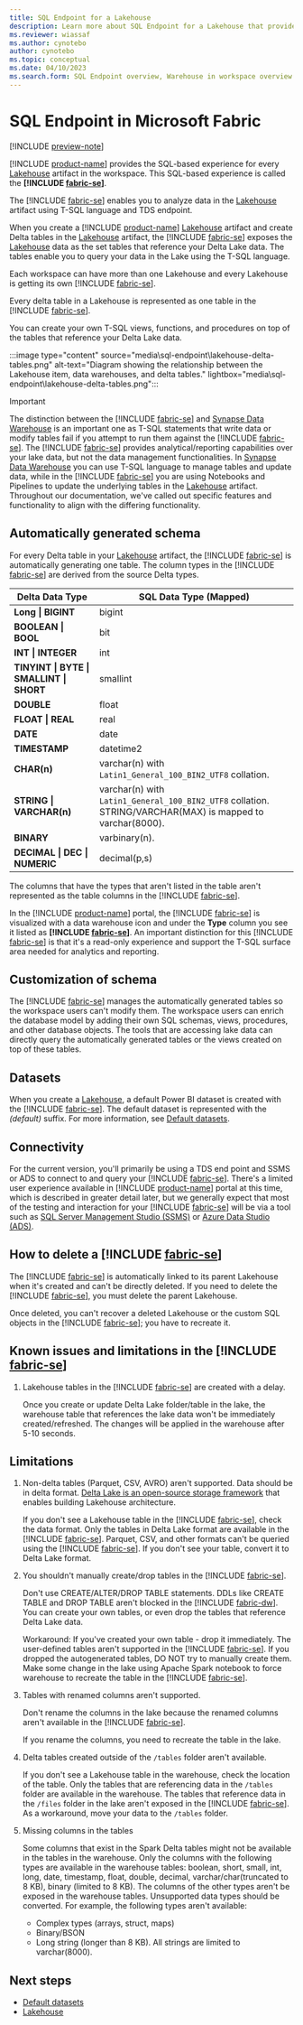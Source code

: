 ```yaml
---
title: SQL Endpoint for a Lakehouse
description: Learn more about SQL Endpoint for a Lakehouse that provides analytical capabilities over the Lake data.
ms.reviewer: wiassaf
ms.author: cynotebo
author: cynotebo
ms.topic: conceptual
ms.date: 04/10/2023
ms.search.form: SQL Endpoint overview, Warehouse in workspace overview
---
```


# SQL Endpoint in Microsoft Fabric

[!INCLUDE [preview-note](../includes/preview-note.md)]

[!INCLUDE [product-name](../includes/product-name.md)] provides the SQL-based experience for every [Lakehouse](../data-engineering/lakehouse-overview.md) artifact in the workspace. This SQL-based experience is called the **[!INCLUDE [fabric-se](includes/fabric-se.md)]**. 

The [!INCLUDE [fabric-se](includes/fabric-se.md)] enables you to analyze data in the [Lakehouse](../data-engineering/lakehouse-overview.md) artifact using T-SQL language and TDS endpoint.

When you create a [!INCLUDE [product-name](../includes/product-name.md)] [Lakehouse](../data-engineering/lakehouse-overview.md) artifact and create Delta tables in the [Lakehouse](../data-engineering/lakehouse-overview.md) artifact, the [!INCLUDE [fabric-se](includes/fabric-se.md)] exposes the [Lakehouse](../data-engineering/lakehouse-overview.md) data as the set tables that reference your Delta Lake data. The tables enable you to query your data in the Lake using the T-SQL language. 

Each workspace can have more than one Lakehouse and every Lakehouse is getting its own [!INCLUDE [fabric-se](includes/fabric-se.md)].

Every delta table in a Lakehouse is represented as one table in the [!INCLUDE [fabric-se](includes/fabric-se.md)].

You can create your own T-SQL views, functions, and procedures on top of the tables that reference your Delta Lake data.

:::image type="content" source="media\sql-endpoint\lakehouse-delta-tables.png" alt-text="Diagram showing the relationship between the Lakehouse item, data warehouses, and delta tables." lightbox="media\sql-endpoint\lakehouse-delta-tables.png":::

> [!IMPORTANT]
> The distinction between the [!INCLUDE [fabric-se](includes/fabric-se.md)] and [Synapse Data Warehouse](warehouse.md) is an important one as T-SQL statements that write data or modify tables fail if you attempt to run them against the [!INCLUDE [fabric-se](includes/fabric-se.md)]. The [!INCLUDE [fabric-se](includes/fabric-se.md)] provides analytical/reporting capabilities over your lake data, but not the data management functionalities. In [Synapse Data Warehouse](warehouse.md) you can use T-SQL language to manage tables and update data, while in the [!INCLUDE [fabric-se](includes/fabric-se.md)] you are using Notebooks and Pipelines to update the underlying tables in the [Lakehouse](../data-engineering/lakehouse-overview.md) artifact. Throughout our documentation, we've called out specific features and functionality to align with the differing functionality.

## Automatically generated schema

For every Delta table in your [Lakehouse](../data-engineering/lakehouse-overview.md) artifact, the [!INCLUDE [fabric-se](includes/fabric-se.md)] is automatically generating one table. The column types in the [!INCLUDE [fabric-se](includes/fabric-se.md)] are derived from the source Delta types.

| **Delta Data Type** | **SQL Data** **Type (Mapped)** |
|---|---|
| **Long &#124;** **BIGINT** | bigint |
| **BOOLEAN &#124;** **BOOL** | bit |
| **INT &#124; INTEGER** | int |
| **TINYINT &#124; BYTE &#124;** **SMALLINT &#124; SHORT** | smallint |
| **DOUBLE** | float |
| **FLOAT &#124; REAL** | real |
| **DATE** | date |
| **TIMESTAMP** | datetime2 |
| **CHAR(n)** | varchar(n) with `Latin1_General_100_BIN2_UTF8` collation. |
| **STRING &#124; VARCHAR(n)** | varchar(n) with `Latin1_General_100_BIN2_UTF8` collation. STRING/VARCHAR(MAX) is mapped to varchar(8000). |
| **BINARY** | varbinary(n). |
| **DECIMAL &#124; DEC &#124; NUMERIC** | decimal(p,s) |

The columns that have the types that aren't listed in the table aren't represented as the table columns in the [!INCLUDE [fabric-se](includes/fabric-se.md)].

In the [!INCLUDE [product-name](../includes/product-name.md)] portal, the [!INCLUDE [fabric-se](includes/fabric-se.md)] is visualized with a data warehouse icon and under the **Type** column you see it listed as **[!INCLUDE [fabric-se](includes/fabric-se.md)]**. An important distinction for this [!INCLUDE [fabric-se](includes/fabric-se.md)] is that it's a read-only experience and support the T-SQL surface area needed for analytics and reporting.

## Customization of schema

The [!INCLUDE [fabric-se](includes/fabric-se.md)] manages the automatically generated tables so the workspace users can't modify them. The workspace users can enrich the database model by adding their own SQL schemas, views, procedures, and other database objects.
The tools that are accessing lake data can directly query the automatically generated tables or the views created on top of these tables.

## Datasets

When you create a [Lakehouse](../data-engineering/lakehouse-overview.md), a default Power BI dataset is created with the [!INCLUDE [fabric-se](includes/fabric-se.md)]. The default dataset is represented with the *(default)* suffix. For more information, see [Default datasets](datasets.md).

## Connectivity

For the current version, you'll primarily be using a TDS end point and SSMS or ADS to connect to and query your [!INCLUDE [fabric-se](includes/fabric-se.md)]. There's a limited user experience available in [!INCLUDE [product-name](../includes/product-name.md)] portal at this time, which is described in greater detail later, but we generally expect that most of the testing and interaction for your [!INCLUDE [fabric-se](includes/fabric-se.md)] will be via a tool such as [SQL Server Management Studio (SSMS)](https://aka.ms/ssms) or [Azure Data Studio (ADS)](https://aka.ms/azuredatastudio).

## How to delete a [!INCLUDE [fabric-se](includes/fabric-se.md)]

The [!INCLUDE [fabric-se](includes/fabric-se.md)] is automatically linked to its parent Lakehouse when it's created and can't be directly deleted. If you need to delete the [!INCLUDE [fabric-se](includes/fabric-se.md)], you must delete the parent Lakehouse.

Once deleted, you can't recover a deleted Lakehouse or the custom SQL objects in the [!INCLUDE [fabric-se](includes/fabric-se.md)]; you have to recreate it.

## Known issues and limitations in the [!INCLUDE [fabric-se](includes/fabric-se.md)]

1. Lakehouse tables in the [!INCLUDE [fabric-se](includes/fabric-se.md)] are created with a delay.

   Once you create or update Delta Lake folder/table in the lake, the warehouse table that references the lake data won't be immediately created/refreshed. The changes will be applied in the warehouse after 5-10 seconds.

## Limitations

1. Non-delta tables (Parquet, CSV, AVRO) aren't supported. Data should be in delta format. [Delta Lake is an open-source storage framework](https://delta.io/) that enables building Lakehouse architecture.

   If you don't see a Lakehouse table in the [!INCLUDE [fabric-se](includes/fabric-se.md)], check the data format. Only the tables in Delta Lake format are available in the [!INCLUDE [fabric-se](includes/fabric-se.md)]. Parquet, CSV, and other formats can't be queried using the [!INCLUDE [fabric-se](includes/fabric-se.md)]. If you don't see your table, convert it to Delta Lake format. 

1. You shouldn't manually create/drop tables in the [!INCLUDE [fabric-se](includes/fabric-se.md)].

   Don't use CREATE/ALTER/DROP TABLE statements. DDLs like CREATE TABLE and DROP TABLE aren't blocked in the [!INCLUDE [fabric-dw](includes/fabric-dw.md)]. You can create your own tables, or even drop the tables that reference Delta Lake data. 

   Workaround: If you've created your own table - drop it immediately. The user-defined tables aren't supported in the [!INCLUDE [fabric-se](includes/fabric-se.md)]. If you dropped the autogenerated tables, DO NOT try to manually create them. Make some change in the lake using Apache Spark notebook to force warehouse to recreate the table in the [!INCLUDE [fabric-se](includes/fabric-se.md)].

1. Tables with renamed columns aren't supported.

   Don't rename the columns in the lake because the renamed columns aren't available in the [!INCLUDE [fabric-se](includes/fabric-se.md)].

   If you rename the columns, you need to recreate the table in the lake.

1. Delta tables created outside of the `/tables` folder aren't available.

   If you don't see a Lakehouse table in the warehouse, check the location of the table. Only the tables that are referencing data in the `/tables` folder are available in the warehouse. The tables that reference data in the `/files` folder in the lake aren't exposed in the [!INCLUDE [fabric-se](includes/fabric-se.md)]. As a workaround, move your data to the `/tables` folder.

1. Missing columns in the tables

   Some columns that exist in the Spark Delta tables might not be available in the tables in the warehouse. Only the columns with the following types are available in the warehouse tables: boolean, short, small, int, long, date, timestamp, float, double, decimal, varchar/char(truncated to 8 KB), binary (limited to 8 KB). The columns of the other types aren't be exposed in the warehouse tables. Unsupported data types should be converted. For example, the following types aren't available:

   - Complex types (arrays, struct, maps)
   - Binary/BSON
   - Long string (longer than 8 KB). All strings are limited to varchar(8000).

## Next steps

- [Default datasets](datasets.md)
- [Lakehouse](../data-engineering/lakehouse-overview.md)
